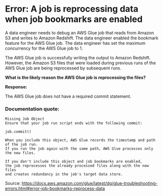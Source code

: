 # Error: A job is reprocessing data when job bookmarks are enabled

A data engineer needs to debug an AWS Glue job that reads from Amazon S3 and writes to Amazon Redshift. The data engineer enabled the bookmark feature for the AWS Glue job.
The data engineer has set the maximum concurrency for the AWS Glue job to 1.

The AWS Glue job is successfully writing the output to Amazon Redshift. However, the Amazon S3 files that were loaded during previous runs of the AWS Glue job are being reprocessed by subsequent runs.

**What is the likely reason the AWS Glue job is reprocessing the files?**

**Response:**

The AWS Glue job does not have a required commit statement.

### Documentation quote:
```
Missing Job Object
Ensure that your job run script ends with the following commit:

job.commit()

When you include this object, AWS Glue records the timestamp and path of the job run.
If you run the job again with the same path, AWS Glue processes only the new files.

If you don't include this object and job bookmarks are enabled,
the job reprocesses the already processed files along with the new files
and creates redundancy in the job's target data store.
```

Source: https://docs.aws.amazon.com/glue/latest/dg/glue-troubleshooting-errors.html#error-job-bookmarks-reprocess-data
